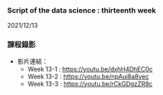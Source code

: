 ### Script of the data science : thirteenth week 
2021/12/13

### 課程錄影
* 影片連結： 
  * Week 13-1 : https://youtu.be/dxhH4DhEC0c
  * Week 13-2 : https://youtu.be/npAui8a8yec
  * Week 13-3 : https://youtu.be/rCkGDgzZR8c
